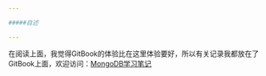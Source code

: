 ```yaml
---

#####自述

---
```


在阅读上面，我觉得GitBook的体验比在这里体验要好，所以有关记录我都放在了GitBook上面，欢迎访问：[MongoDB学习笔记](https://ajkipper.gitbooks.io/mongodb-notes/content/)
